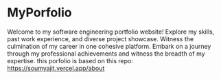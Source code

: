 # MyPorfolio
Welcome to my software engineering portfolio website! Explore my skills, past work experience, and diverse project showcase. Witness the culmination of my career in one cohesive platform. Embark on a journey through my professional achievements and witness the breadth of my expertise.
this porfolio is based on this repo: https://soumyajit.vercel.app/about
